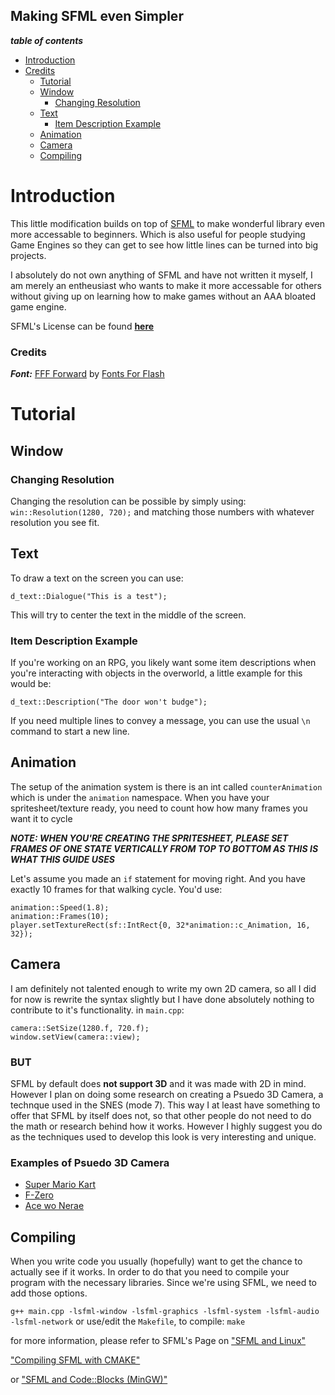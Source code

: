 ## Making SFML even Simpler

***table of contents***
- [Introduction](#introduction)
- [Credits](#credits)
    - [Tutorial](#tutorial)
    - [Window](#window)
        - [Changing Resolution](#changing-resolution)
    - [Text](#text)
        - [Item Description Example](#item-description-example)
    - [Animation](#animation)
    - [Camera](#camera)
    - [Compiling](#compiling)

# Introduction
This little modification builds on top of [SFML](https://www.sfml-dev.org/) to make wonderful library even more accessable to beginners. Which is also useful for people studying Game Engines so they can get to see how little lines can be turned into big projects.

I absolutely do not own anything of SFML and have not written it myself, I am merely an entheusiast who wants to make it more accessable for others without giving up on learning how to make games without an AAA bloated game engine.

SFML's License can be found [__here__](https://www.sfml-dev.org/license.php)

### Credits

***Font:*** [FFF Forward](https://www.1001fonts.com/fff-forward-font.html) by [Fonts For Flash](https://www.1001fonts.com/users/fontsforflash/)

# Tutorial

## Window

### Changing Resolution
Changing the resolution can be possible by simply using:
```win::Resolution(1280, 720);```
and matching those numbers with whatever resolution you see fit.

## Text
To draw a text on the screen you can use:

```d_text::Dialogue("This is a test");```

This will try to center the text in the middle of the screen.

### Item Description Example
If you're working on an RPG, you likely want some item descriptions when you're interacting with objects in the overworld, a little example for this would be:

```d_text::Description("The door won't budge");```

If you need multiple lines to convey a message, you can use the usual `\n` command to start a new line.

## Animation
The setup of the animation system is there is an int called `counterAnimation` which is under the `animation` namespace. When you have your spritesheet/texture ready, you need to count how how many frames you want it to cycle

***NOTE: WHEN YOU'RE CREATING THE SPRITESHEET, PLEASE SET FRAMES OF ONE STATE VERTICALLY FROM TOP TO BOTTOM AS THIS IS WHAT THIS GUIDE USES***

Let's assume you made an `if` statement for moving right. And you have exactly 10 frames for that walking cycle. You'd use:

```animation::c_Animation = 0
animation::Speed(1.8);
animation::Frames(10);
player.setTextureRect(sf::IntRect{0, 32*animation::c_Animation, 16, 32});
```

## Camera
I am definitely not talented enough to write my own 2D camera, so all I did for now is rewrite the syntax slightly but I have done absolutely nothing to contribute to it's functionality.
in `main.cpp`:
```
camera::SetSize(1280.f, 720.f);
window.setView(camera::view);
```
### BUT
SFML by default does **not support 3D** and it was made with 2D in mind. However I plan on doing some research on creating a Psuedo 3D Camera, a technque used in the SNES (mode 7). This way I at least have something to offer that SFML by itself does not, so that other people do not need to do the math or research behind how it works. However I highly suggest you do as the techniques used to develop this look is very interesting and unique.

### Examples of Psuedo 3D Camera
- [Super Mario Kart](https://youtu.be/AlAmXXNz5ac?t=215)
- [F-Zero](https://youtu.be/BIe4AvKLSa4?t=14)
- [Ace wo Nerae](https://youtu.be/nfAUZcS_f_w?t=95)


## Compiling
When you write code you usually (hopefully) want to get the chance to actually see if it works. In order to do that you need to compile your program with the necessary libraries. Since we're using SFML, we need to add those options.

```g++ main.cpp -lsfml-window -lsfml-graphics -lsfml-system -lsfml-audio -lsfml-network```
or use/edit the `Makefile`, to compile:
```make```

for more information, please refer to SFML's Page on ["SFML and Linux"](https://www.sfml-dev.org/tutorials/2.5/start-linux.php)

["Compiling SFML with CMAKE"](https://www.sfml-dev.org/tutorials/2.5/compile-with-cmake.php)

or ["SFML and Code::Blocks (MinGW)"](https://www.sfml-dev.org/tutorials/2.5/start-cb.php)
